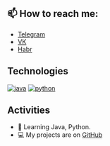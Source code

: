 ## 📫 How to reach me:
- [Telegram](https://t.me/tw1nkle97)
- [VK](https://vk.com/tw1nkle97)
- [Habr](https://habr.com/ru/users/tw1nkle97/posts/)

## Technologies
[![java](https://img.shields.io/badge/%C2%A0-JAVA-yellow)](#) [![python](https://img.shields.io/badge/%C2%A0-Python-blue)](#)

## Activities
- 🔭 Learning Java, Python.
- 💻 My projects are on <a href="https://github.com/tw1nkle97?tab=repositories">GitHub</a>
